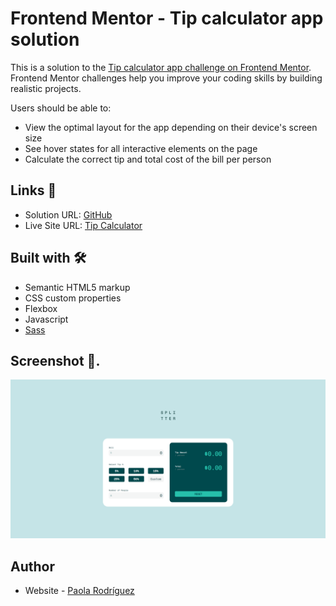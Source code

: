# Frontend Mentor - Tip calculator app solution

This is a solution to the [Tip calculator app challenge on Frontend Mentor](https://www.frontendmentor.io/challenges/tip-calculator-app-ugJNGbJUX). Frontend Mentor challenges help you improve your coding skills by building realistic projects.

Users should be able to:

- View the optimal layout for the app depending on their device's screen size
- See hover states for all interactive elements on the page
- Calculate the correct tip and total cost of the bill per person

## Links 📌
- Solution URL: [GitHub](https://github.com/PaolaRod/tip_calculator)
- Live Site URL: [Tip Calculator](https://paolarod.github.io/tip_calculator/) 
 
## Built with 🛠
- Semantic HTML5 markup
- CSS custom properties
- Flexbox
- Javascript 
- [Sass](https://sass-lang.com/)

## Screenshot 📖. 
![](https://github.com/PaolaRod/tip_calculator/blob/main/images/screenshot.png)

## Author
- Website - [Paola Rodríguez](https://paolarod.github.io/)
